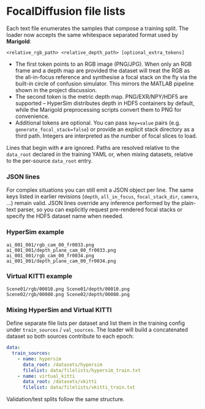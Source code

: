 # FocalDiffusion file lists

Each text file enumerates the samples that compose a training split. The loader
now accepts the same whitespace separated format used by **Marigold**:

```
<relative_rgb_path> <relative_depth_path> [optional_extra_tokens]
```

* The first token points to an RGB image (PNG/JPG). When only an RGB frame and a
  depth map are provided the dataset will treat the RGB as the all-in-focus
  reference and synthesise a focal stack on the fly via the built-in circle of
  confusion simulator. This mirrors the MATLAB pipeline shown in the project
  discussion.
* The second token is the metric depth map. PNG/EXR/NPY/HDF5 are supported –
  HyperSim distributes depth in HDF5 containers by default, while the Marigold
  preprocessing scripts convert them to PNG for convenience.
* Additional tokens are optional. You can pass `key=value` pairs (e.g.
  `generate_focal_stack=false`) or provide an explicit stack directory as a
  third path. Integers are interpreted as the number of focal slices to load.

Lines that begin with `#` are ignored. Paths are resolved relative to the
`data_root` declared in the training YAML or, when mixing datasets, relative to
the per-source `data_root` entry.

### JSON lines

For complex situations you can still emit a JSON object per line. The same keys
listed in earlier revisions (`depth`, `all_in_focus`, `focal_stack_dir`,
`camera`, …) remain valid. JSON lines override any inference performed by the
plain-text parser, so you can explicitly request pre-rendered focal stacks or
specify the HDF5 dataset name when needed.

### HyperSim example

```
ai_001_001/rgb_cam_00_fr0033.png ai_001_001/depth_plane_cam_00_fr0033.png
ai_001_001/rgb_cam_00_fr0034.png ai_001_001/depth_plane_cam_00_fr0034.png
```

### Virtual KITTI example

```
Scene01/rgb/00010.png Scene01/depth/00010.png
Scene02/rgb/00080.png Scene02/depth/00080.png
```

### Mixing HyperSim and Virtual KITTI

Define separate file lists per dataset and list them in the training config
under `train_sources` / `val_sources`. The loader will build a concatenated
dataset so both sources contribute to each epoch:

```yaml
data:
  train_sources:
    - name: hypersim
      data_root: /datasets/hypersim
      filelist: data/filelists/hypersim_train.txt
    - name: virtual_kitti
      data_root: /datasets/vkitti
      filelist: data/filelists/vkitti_train.txt
```

Validation/test splits follow the same structure.

